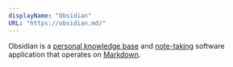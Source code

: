 ```yaml
---
displayName: "Obsidian"
URL: "https://obsidian.md/"
---
```


Obsidian is a [personal knowledge base](https://en.wikipedia.org/wiki/Personal_knowledge_base) and [note-taking](https://en.wikipedia.org/wiki/Note-taking) software application that operates on [Markdown](https://en.wikipedia.org/wiki/Markdown).
